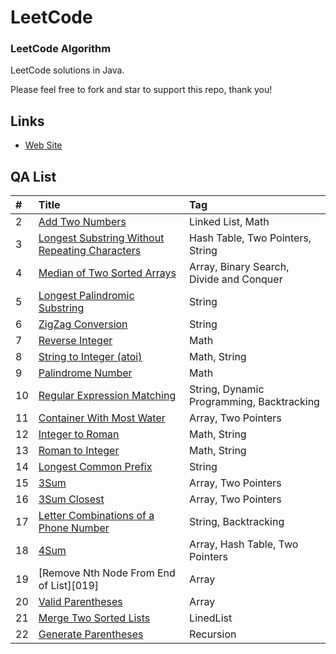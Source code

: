 LeetCode
========

### LeetCode Algorithm

LeetCode solutions in Java.

Please feel free to fork and star to support this repo, thank you!

## Links

* [Web Site](http://www.cnblogs.com/lingyejun/)

## QA List

| #    | Title                                    | Tag                                      |
| :--- | :--------------------------------------- | :--------------------------------------- |
| 2    | [Add Two Numbers][002]                   | Linked List, Math                |
| 3    | [Longest Substring Without Repeating Characters][003] | Hash Table, Two Pointers, String |
| 4    | [Median of Two Sorted Arrays][004]       | Array, Binary Search, Divide and Conquer |
| 5    | [Longest Palindromic Substring][005]     | String                           |
| 6    | [ZigZag Conversion][006]                 | String                           |
| 7    | [Reverse Integer][007]                   | Math                                     |
| 8    | [String to Integer (atoi)][008]          | Math, String                     |
| 9    | [Palindrome Number][009]                 | Math                                     |
| 10   | [Regular Expression Matching][010]       | String, Dynamic Programming, Backtracking |
| 11   | [Container With Most Water][011]         | Array, Two Pointers              |
| 12   | [Integer to Roman][012]                  | Math, String                     |
| 13   | [Roman to Integer][013]                  | Math, String                             |
| 14   | [Longest Common Prefix][014]             | String                                   |
| 15   | [3Sum][015]                              | Array, Two Pointers              |
| 16   | [3Sum Closest][016]                      | Array, Two Pointers              |
| 17   | [Letter Combinations of a Phone Number][017] | String, Backtracking             |
| 18   | [4Sum][018]                              | Array, Hash Table, Two Pointers  |
| 19   | [Remove Nth Node From End of List][019]                              | Array |
| 20   | [Valid Parentheses][020]                              | Array  |
| 21   | [Merge Two Sorted Lists][021]                              | LinedList  |
| 22   | [Generate Parentheses][022]                              | Recursion  |

[src]: https://github.com/lingyejun/LeetCode/tree/master/src

[002]: https://github.com/lingyejun/LeetCode/blob/master/2.Add%20Two%20Numbers/QA_note
[003]: https://github.com/lingyejun/LeetCode/blob/master/3.Longest%20Substring%20Without%20Repeating%20Characters/src/QA_note
[004]: https://github.com/lingyejun/LeetCode/blob/master/4.Median%20of%20Two%20Sorted%20Arrays/src/com/lingye/leetcode/QA_note
[005]: https://github.com/lingyejun/LeetCode/blob/master/5.Longest%20Palindromic%20Substring/src/QA_note
[006]: https://github.com/lingyejun/LeetCode/blob/master/6.ZigZag%20Conversion/src/QA_note
[007]: https://github.com/lingyejun/LeetCode/blob/master/7.Reverse%20Integer/src/QA_note
[008]: https://github.com/lingyejun/LeetCode/blob/master/8.String%20to%20Integer/src/QA_note
[009]: https://github.com/lingyejun/LeetCode/blob/master/8.String%20to%20Integer/src/QA_note
[010]: https://github.com/lingyejun/LeetCode/blob/master/10.Regular%20Expression%20Matching/src/QA_note
[011]: https://github.com/lingyejun/LeetCode/blob/master/11.Container%20With%20Most%20Water/src/QA_note
[012]: https://github.com/lingyejun/LeetCode/blob/master/12.Integer%20to%20Roman/src/QA_note
[013]: https://github.com/lingyejun/LeetCode/blob/master/12.Integer%20to%20Roman/src/QA_note
[014]: https://github.com/lingyejun/LeetCode/blob/master/12.Integer%20to%20Roman/src/QA_note
[015]: https://github.com/lingyejun/LeetCode/blob/master/15.3Sum/src/QA_note
[016]: https://github.com/lingyejun/LeetCode/blob/master/16.3Sum%20Closest/src/QA_note
[017]: https://github.com/lingyejun/LeetCode/blob/master/17.Letter%20Combinations%20of%20a%20Phone%20Number/src/QA_note
[018]: https://github.com/lingyejun/LeetCode/blob/master/18.4Sum/src/QA_note
[020]: https://github.com/lingyejun/LeetCode/blob/master/20.%20Valid%20Parentheses/src/QA_note
[021]: https://github.com/lingyejun/LeetCode/blob/master/21.%20Merge%20Two%20Sorted%20Lists/src/com/lingye/leetcode/MergeTwoSortedLists.java
[022]: https://github.com/lingyejun/LeetCode/blob/master/22.%20Generate%20Parentheses/src/com/lingye/leetcode/GenerateParentheses.java

